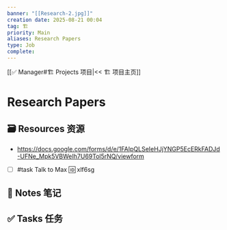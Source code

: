 ```yaml
---
banner: "[[Research-2.jpg]]"
creation date: 2025-08-21 00:04
tag: 🏗️
priority: Main
aliases: Research Papers
type: Job
complete:
---
```

[[✅ Manager#🏗️ Projects 项目|<< 🏗️ 项目主页]]
# Research Papers

## 🗃️ Resources 资源
- https://docs.google.com/forms/d/e/1FAIpQLSeIeHJjYNGP5EcERkFADJd-UFNe_Mpk5VBWeIh7U69Tol5rNQ/viewform
- [ ] #task Talk to Max 🆔 xlf6sg

## 📒 Notes 笔记


## ✅  Tasks 任务




